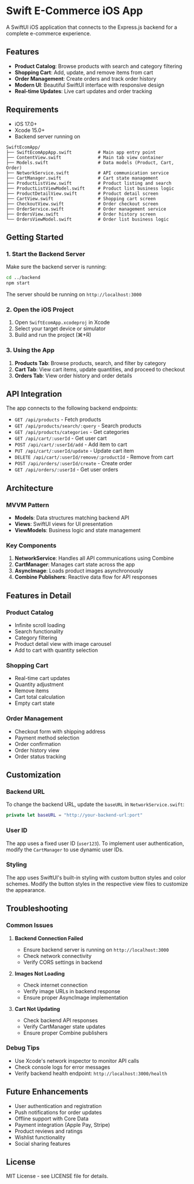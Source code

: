 # Swift E-Commerce iOS App

A SwiftUI iOS application that connects to the Express.js backend for a complete e-commerce experience.

## Features

- **Product Catalog**: Browse products with search and category filtering
- **Shopping Cart**: Add, update, and remove items from cart
- **Order Management**: Create orders and track order history
- **Modern UI**: Beautiful SwiftUI interface with responsive design
- **Real-time Updates**: Live cart updates and order tracking

## Requirements

- iOS 17.0+
- Xcode 15.0+
- Backend server running on



```
SwiftEcomApp/
├── SwiftEcomAppApp.swift          # Main app entry point
├── ContentView.swift              # Main tab view container
├── Models.swift                   # Data models (Product, Cart, Order)
├── NetworkService.swift           # API communication service
├── CartManager.swift              # Cart state management
├── ProductListView.swift          # Product listing and search
├── ProductListViewModel.swift     # Product list business logic
├── ProductDetailView.swift        # Product detail screen
├── CartView.swift                 # Shopping cart screen
├── CheckoutView.swift             # Order checkout screen
├── OrderService.swift             # Order management service
├── OrdersView.swift               # Order history screen
└── OrdersViewModel.swift          # Order list business logic
```

## Getting Started

### 1. Start the Backend Server

Make sure the backend server is running:

```bash
cd ../backend
npm start
```

The server should be running on `http://localhost:3000`

### 2. Open the iOS Project

1. Open `SwiftEcomApp.xcodeproj` in Xcode
2. Select your target device or simulator
3. Build and run the project (⌘+R)

### 3. Using the App

1. **Products Tab**: Browse products, search, and filter by category
2. **Cart Tab**: View cart items, update quantities, and proceed to checkout
3. **Orders Tab**: View order history and order details

## API Integration

The app connects to the following backend endpoints:

- `GET /api/products` - Fetch products
- `GET /api/products/search/:query` - Search products
- `GET /api/products/categories` - Get categories
- `GET /api/cart/:userId` - Get user cart
- `POST /api/cart/:userId/add` - Add item to cart
- `PUT /api/cart/:userId/update` - Update cart item
- `DELETE /api/cart/:userId/remove/:productId` - Remove from cart
- `POST /api/orders/:userId/create` - Create order
- `GET /api/orders/:userId` - Get user orders

## Architecture

### MVVM Pattern
- **Models**: Data structures matching backend API
- **Views**: SwiftUI views for UI presentation
- **ViewModels**: Business logic and state management

### Key Components

1. **NetworkService**: Handles all API communications using Combine
2. **CartManager**: Manages cart state across the app
3. **AsyncImage**: Loads product images asynchronously
4. **Combine Publishers**: Reactive data flow for API responses

## Features in Detail

### Product Catalog
- Infinite scroll loading
- Search functionality
- Category filtering
- Product detail view with image carousel
- Add to cart with quantity selection

### Shopping Cart
- Real-time cart updates
- Quantity adjustment
- Remove items
- Cart total calculation
- Empty cart state

### Order Management
- Checkout form with shipping address
- Payment method selection
- Order confirmation
- Order history view
- Order status tracking

## Customization

### Backend URL
To change the backend URL, update the `baseURL` in `NetworkService.swift`:

```swift
private let baseURL = "http://your-backend-url:port"
```

### User ID
The app uses a fixed user ID (`user123`). To implement user authentication, modify the `CartManager` to use dynamic user IDs.

### Styling
The app uses SwiftUI's built-in styling with custom button styles and color schemes. Modify the button styles in the respective view files to customize the appearance.

## Troubleshooting

### Common Issues

1. **Backend Connection Failed**
   - Ensure backend server is running on `http://localhost:3000`
   - Check network connectivity
   - Verify CORS settings in backend

2. **Images Not Loading**
   - Check internet connection
   - Verify image URLs in backend response
   - Ensure proper AsyncImage implementation

3. **Cart Not Updating**
   - Check backend API responses
   - Verify CartManager state updates
   - Ensure proper Combine publishers

### Debug Tips

- Use Xcode's network inspector to monitor API calls
- Check console logs for error messages
- Verify backend health endpoint: `http://localhost:3000/health`

## Future Enhancements

- User authentication and registration
- Push notifications for order updates
- Offline support with Core Data
- Payment integration (Apple Pay, Stripe)
- Product reviews and ratings
- Wishlist functionality
- Social sharing features

## License

MIT License - see LICENSE file for details.
